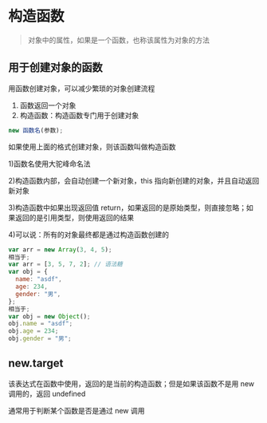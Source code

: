# 构造函数

> 对象中的属性，如果是一个函数，也称该属性为对象的方法

## 用于创建对象的函数

用函数创建对象，可以减少繁琐的对象创建流程

1. 函数返回一个对象
2. 构造函数：构造函数专门用于创建对象

```js
new 函数名(参数);
```

如果使用上面的格式创建对象，则该函数叫做构造函数

1)函数名使用大驼峰命名法

2)构造函数内部，会自动创建一个新对象，this 指向新创建的对象，并且自动返回新对象

3)构造函数中如果出现返回值 return，如果返回的是原始类型，则直接忽略；如果返回的是引用类型，则使用返回的结果

4)可以说：所有的对象最终都是通过构造函数创建的

```js
var arr = new Array(3, 4, 5);
相当于;
var arr = [3, 5, 7, 2]; // 语法糖
var obj = {
  name: "asdf",
  age: 234,
  gender: "男",
};
相当于;
var obj = new Object();
obj.name = "asdf";
obj.age = 234;
obj.gender = "男";
```

## new.target

该表达式在函数中使用，返回的是当前的构造函数；但是如果该函数不是用 new 调用的，返回 undefined

通常用于判断某个函数是否是通过 new 调用
